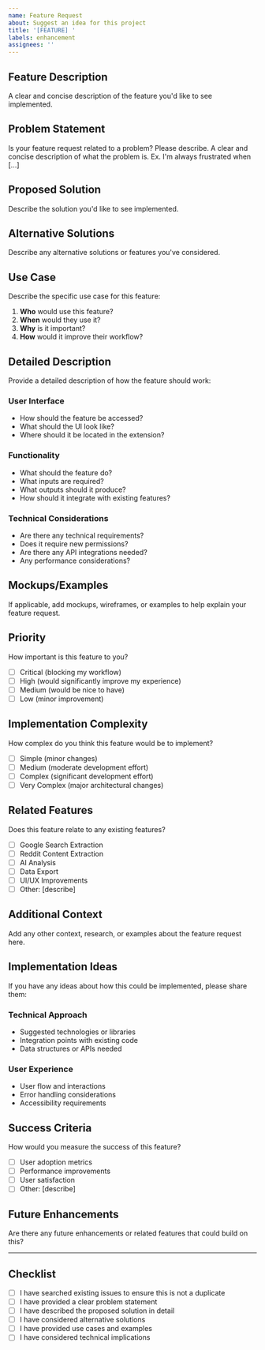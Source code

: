 ```yaml
---
name: Feature Request
about: Suggest an idea for this project
title: '[FEATURE] '
labels: enhancement
assignees: ''
---
```


## Feature Description

A clear and concise description of the feature you'd like to see implemented.

## Problem Statement

Is your feature request related to a problem? Please describe.
A clear and concise description of what the problem is. Ex. I'm always frustrated when [...]

## Proposed Solution

Describe the solution you'd like to see implemented.

## Alternative Solutions

Describe any alternative solutions or features you've considered.

## Use Case

Describe the specific use case for this feature:

1. **Who** would use this feature?
2. **When** would they use it?
3. **Why** is it important?
4. **How** would it improve their workflow?

## Detailed Description

Provide a detailed description of how the feature should work:

### User Interface
- How should the feature be accessed?
- What should the UI look like?
- Where should it be located in the extension?

### Functionality
- What should the feature do?
- What inputs are required?
- What outputs should it produce?
- How should it integrate with existing features?

### Technical Considerations
- Are there any technical requirements?
- Does it require new permissions?
- Are there any API integrations needed?
- Any performance considerations?

## Mockups/Examples

If applicable, add mockups, wireframes, or examples to help explain your feature request.

## Priority

How important is this feature to you?

- [ ] Critical (blocking my workflow)
- [ ] High (would significantly improve my experience)
- [ ] Medium (would be nice to have)
- [ ] Low (minor improvement)

## Implementation Complexity

How complex do you think this feature would be to implement?

- [ ] Simple (minor changes)
- [ ] Medium (moderate development effort)
- [ ] Complex (significant development effort)
- [ ] Very Complex (major architectural changes)

## Related Features

Does this feature relate to any existing features?

- [ ] Google Search Extraction
- [ ] Reddit Content Extraction
- [ ] AI Analysis
- [ ] Data Export
- [ ] UI/UX Improvements
- [ ] Other: [describe]

## Additional Context

Add any other context, research, or examples about the feature request here.

## Implementation Ideas

If you have any ideas about how this could be implemented, please share them:

### Technical Approach
- Suggested technologies or libraries
- Integration points with existing code
- Data structures or APIs needed

### User Experience
- User flow and interactions
- Error handling considerations
- Accessibility requirements

## Success Criteria

How would you measure the success of this feature?

- [ ] User adoption metrics
- [ ] Performance improvements
- [ ] User satisfaction
- [ ] Other: [describe]

## Future Enhancements

Are there any future enhancements or related features that could build on this?

---

## Checklist

- [ ] I have searched existing issues to ensure this is not a duplicate
- [ ] I have provided a clear problem statement
- [ ] I have described the proposed solution in detail
- [ ] I have considered alternative solutions
- [ ] I have provided use cases and examples
- [ ] I have considered technical implications
